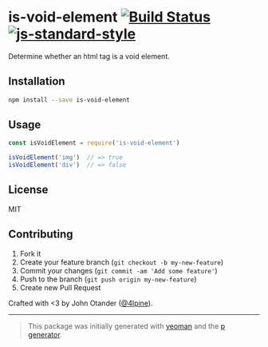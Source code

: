 # is-void-element [![Build Status](https://secure.travis-ci.org/johnotander/is-void-element.svg?branch=master)](https://travis-ci.org/johnotander/is-void-element) [![js-standard-style](https://img.shields.io/badge/code%20style-standard-brightgreen.svg?style=flat)](https://github.com/feross/standard)

Determine whether an html tag is a void element.

## Installation

```bash
npm install --save is-void-element
```

## Usage

```javascript
const isVoidElement = require('is-void-element')

isVoidElement('img')  // => true
isVoidElement('div')  // => false
```

## License

MIT

## Contributing

1. Fork it
2. Create your feature branch (`git checkout -b my-new-feature`)
3. Commit your changes (`git commit -am 'Add some feature'`)
4. Push to the branch (`git push origin my-new-feature`)
5. Create new Pull Request

Crafted with <3 by John Otander ([@4lpine](https://twitter.com/4lpine)).

***

> This package was initially generated with [yeoman](http://yeoman.io) and the [p generator](https://github.com/johnotander/generator-p.git).
